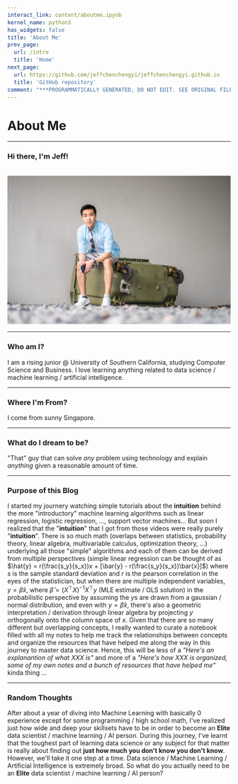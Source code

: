```yaml
---
interact_link: content/aboutme.ipynb
kernel_name: python3
has_widgets: false
title: 'About Me'
prev_page:
  url: /intro
  title: 'Home'
next_page:
  url: https://github.com/jeffchenchengyi/jeffchenchengyi.github.io
  title: 'GitHub repository'
comment: "***PROGRAMMATICALLY GENERATED, DO NOT EDIT. SEE ORIGINAL FILES IN /content***"
---
```



# About Me

---
### Hi there, I'm Jeff!
<br>
<img src='./images/header.jpg'>

---
### Who am I?
I am a rising junior @ University of Southern California, studying Computer Science and Business. I love learning anything related to data science / machine learning / artificial intelligence.

---
### Where I'm From?
I come from sunny Singapore.

---
### What do I dream to be?
"That" guy that can solve *any* problem using technology and explain *anything* given a reasonable amount of time.

---
### Purpose of this Blog
I started my journery watching simple tutorials about the **intuition** behind the more "introductory" machine learning algorithms such as linear regression, logistic regression, ..., support vector machines... But soon I realized that the "**intuition**" that I got from those videos were really purely "**intuition**". There is so much math (overlaps between statistics, probability theory, linear algebra, multivariable calculus, optimization theory, ...) underlying all those "simple" algorithms and each of them can be derived from multiple perspectives (simple linear regression can be thought of as $\hat{y} = r(\frac{s_y}{s_x})x + [\bar{y} - r(\frac{s_y}{s_x})\bar{x}]$) where $s$ is the sample standard deviation and $r$ is the pearson correlation in the eyes of the statistician, but when there are multiple independent variables, $y = \hat{\beta}x$, where $\hat{\beta} = {(X^\top X)}^{-1} X^\top y$ (MLE estimate / OLS solution) in the probabilistic perspective by assuming the $y$s are drawn from a gaussian / normal distribution, and even with $y = \hat{\beta}x$, there's also a geometric interpretation / derivation through linear algebra by projecting $y$ orthogonally onto the column space of $x$. Given that there are so many different but overlapping concepts, I really wanted to curate a notebook filled with all my notes to help me track the relationships between concepts and organize the resources that have helped me along the way in this journey to master data science. Hence, this will be less of a *"Here's an explanantion of what XXX is"* and more of a *"Here's how XXX is organized, some of my own notes and a bunch of resources that have helped me"* kinda thing ...

---
### Random Thoughts
After about a year of diving into Machine Learning with basically 0 experience except for some programming / high school math, I've realized just how wide and deep your skillsets have to be in order to become an **Elite** data scientist / machine learning / AI person. During this journey, I've learnt that the toughest part of learning data science or any subject for that matter is really about finding out **just how much you don't know you don't know**. However, we'll take it one step at a time. Data science / Machine Learning / Artificial Intelligence is extremely broad. So what do you actually need to be an **Elite** data scientist / machine learning / AI person?

